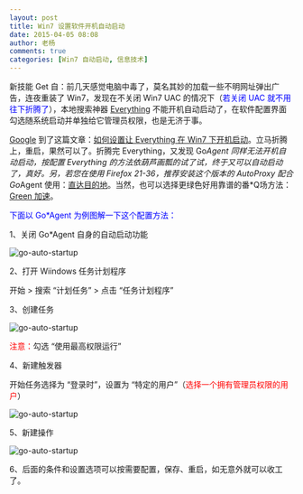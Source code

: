 ```yaml
---
layout: post
title: Win7 设置软件开机自动启动
date: 2015-04-05 08:08
author: 老杨
comments: true
categories: [Win7 自动启动, 信息技术]
---
```

新技能 Get 自：前几天感觉电脑中毒了，莫名其妙的加载一些不明网址弹出广告，连夜重装了 Win7，发现在不关闭 Win7 UAC 的情况下（<span style = "color:blue;">若关闭 UAC 就不用往下折腾了</span>），本地搜索神器 <a href="http://www.voidtools.com/downloads/" target="_blank" rel="nofollow">Everything</a> 不能开机自动启动了，在软件配置界面勾选随系统启动并单独给它管理员权限，也是无济于事。

<!--more-->

<a href="http://www.glgoo.com/search?q=设置 Everything Win7 开机启动" target="_blank" rel="nofollow">Google</a> 到了这篇文章：<a href="http://www.appinn.com/how-to-startup-everything-win7/" target="_blank">如何设置让 Everything 在 Win7 下开机启动</a>。立马折腾上，重启，果然可以了。折腾完 Everything，又发现 Go*Agent 同样无法开机自动启动，按配置 Everything 的方法依葫芦画瓢的试了试，终于又可以自动启动了，真好。另，若您在使用 Firefox 21-36，推荐安装这个版本的 AutoProxy 配合 Go*Agent 使用：<a href="http://fxthunder.com/blog/archives/2866/" target="_blank" rel="nofollow">直达目的地</a>。当然，也可以选择更绿色好用靠谱的番*Q场方法：<a href="//cyhour.com/out/greenvpn" target="_blank">Green 加速</a>。

<span style = "color:blue;">下面以 Go*Agent 为例图解一下这个配置方法：</span>

1、关闭 Go*Agent 自身的自动启动功能

<img src="//cyhour.com/wp-content/uploads/2015/04/go-auto-startup.png" alt=" go-auto-startup " />

2、打开 Wiindows 任务计划程序

开始 > 搜索 “计划任务” > 点击 “任务计划程序”

3、创建任务

<img src="//cyhour.com/wp-content/uploads/2015/04/new-go.jpg" alt=" go-auto-startup " />

<span style = "color:red;">注意：</span>勾选 “使用最高权限运行”

4、新建触发器

开始任务选择为 “登录时”，设置为 “特定的用户”（<span style = "color:red;">选择一个拥有管理员权限的用户</span>）

<img src="//cyhour.com/wp-content/uploads/2015/04/go-chu.jpg" alt=" go-auto-startup " />

5、新建操作

<img src="//cyhour.com/wp-content/uploads/2015/04/go-caozuo.jpg" alt=" go-auto-startup " />

6、后面的条件和设置选项可以按需要配置，保存、重启，如无意外就可以收工了。
